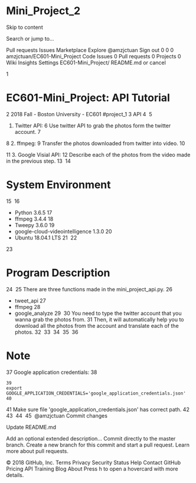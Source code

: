 # Mini_Project_2
Skip to content
 
Search or jump to…

Pull requests
Issues
Marketplace
Explore
 @amzjctuan Sign out
0
0 0 amzjctuan/EC601-Mini_Project
 Code  Issues 0  Pull requests 0  Projects 0  Wiki  Insights  Settings
EC601-Mini_Project/ 
README.md
  or cancel
    
 
1
# EC601-Mini_Project: API Tutorial
2
2018 Fall - Boston University - EC601 #project_1
3
API
4
​
5
1. Twitter API: 
6
   Use twitter API to grab the photos form the twitter account.
7
   
8
2. ffmpeg:
9
   Transfer the photos downloaded from twitter into video.
10
   
11
3. Google Visial API:
12
   Describe each of the photos from the video made in the previous step.
13
​
14
# System Environment 
15
​
16
- Python 3.6.5
17
- ffmpeg 3.4.4
18
- Tweepy 3.6.0
19
- google-cloud-videointelligence 1.3.0
20
- Ubuntu 18.04.1 LTS
21
​
22
   
23
# Program Description
24
​
25
There are three functions made in the mini_project_api.py.
26
- tweet_api
27
- ffmpeg
28
- google_analyze
29
​
30
You need to type the twitter account that you wanna grab the photos from.
31
Then, it will automatically help you to download all the photos from the account and translate each of the photos.
32
​
33
​
34
​
35
​
36
# Note
37
Google application credentials:
38
```
39
export GOOGLE_APPLICATION_CREDENTIALS='google_application_credentials.json'
40
```
41
Make sure file 'google_application_credentials.json' has correct path.
42
​
43
​
44
​
45
​
@amzjctuan
Commit changes

Update README.md

Add an optional extended description…
  Commit directly to the master branch.
  Create a new branch for this commit and start a pull request. Learn more about pull requests.
 
© 2018 GitHub, Inc.
Terms
Privacy
Security
Status
Help
Contact GitHub
Pricing
API
Training
Blog
About
Press h to open a hovercard with more details.
